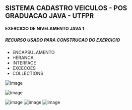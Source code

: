 ## SISTEMA CADASTRO VEICULOS - POS GRADUACAO JAVA - UTFPR 

#### EXERCICIO DE NIVELAMENTO JAVA 1 

##### RECURSO USADO PARA CONSTRUCAO DO EXERCICIO

* ENCAPSULAMENTO 
* HERANCA
* INTERFACE
* EXCECOES
* COLLECTIONS 

![image](https://github.com/dc-daniel/SISTEMA_CADASTRO_VEICULOS-/assets/80725744/8476444b-73e4-4541-88b9-cd0e21d65b90)

![image](https://github.com/dc-daniel/SISTEMA_CADASTRO_VEICULOS-/assets/80725744/602a874f-4d80-4deb-afec-082b618aeab6)

![image](https://github.com/dc-daniel/SISTEMA_CADASTRO_VEICULOS-/assets/80725744/bec3bfe6-b20d-4c2a-90b0-e16bda3afa64)
![image](https://github.com/dc-daniel/SISTEMA_CADASTRO_VEICULOS-/assets/80725744/674faeb3-26c9-4442-b6d1-47f6324a70a2)
![image](https://github.com/dc-daniel/SISTEMA_CADASTRO_VEICULOS-/assets/80725744/99f12622-6161-4b10-947d-6152633693a7)






